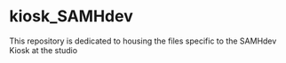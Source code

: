 # kiosk_SAMHdev
This repository is dedicated to housing the files specific to the SAMHdev Kiosk at the studio
